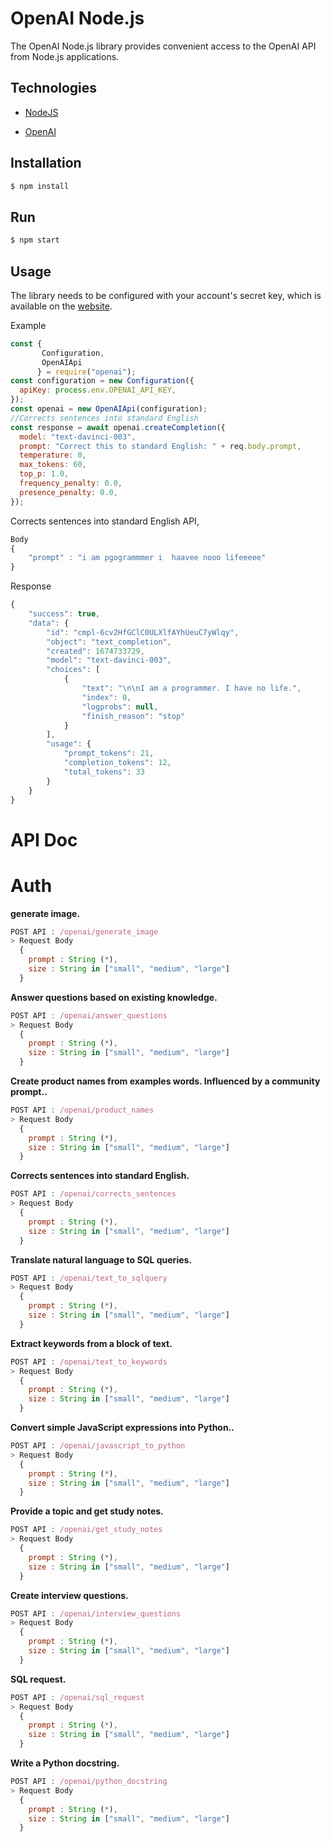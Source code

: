 # OpenAI Node.js

The OpenAI Node.js library provides convenient access to the OpenAI API from Node.js applications.

## Technologies

-  [NodeJS](https://nodejs.org/en/)

-  [OpenAI](https://beta.openai.com/examples)


## Installation

```bash
$ npm install
```
## Run

```bash
$ npm start
```

## Usage

The library needs to be configured with your account's secret key, which is available on the [website](https://beta.openai.com/account/api-keys).

Example
```javascript
const {
       Configuration,
       OpenAIApi
      } = require("openai");
const configuration = new Configuration({
  apiKey: process.env.OPENAI_API_KEY,
});
const openai = new OpenAIApi(configuration);
//Corrects sentences into standard English
const response = await openai.createCompletion({
  model: "text-davinci-003",
  prompt: "Correct this to standard English: " + req.body.prompt,
  temperature: 0,
  max_tokens: 60,
  top_p: 1.0,
  frequency_penalty: 0.0,
  presence_penalty: 0.0,
});
```

Corrects sentences into standard English API,

```javascript
Body
{
    "prompt" : "i am pgogrammmer i  haavee nooo lifeeeee"
}
```
Response
```javascript
{
    "success": true,
    "data": {
        "id": "cmpl-6cv2HfGClC0ULXlfAYhUeuC7yWlqy",
        "object": "text_completion",
        "created": 1674733729,
        "model": "text-davinci-003",
        "choices": [
            {
                "text": "\n\nI am a programmer. I have no life.",
                "index": 0,
                "logprobs": null,
                "finish_reason": "stop"
            }
        ],
        "usage": {
            "prompt_tokens": 21,
            "completion_tokens": 12,
            "total_tokens": 33
        }
    }
}
```

# API Doc
# Auth

**generate image.**
```javascript
POST API : /openai/generate_image
> Request Body
  {
    prompt : String (*),
    size : String in ["small", "medium", "large"]
  }
```

**Answer questions based on existing knowledge.**
```javascript
POST API : /openai/answer_questions
> Request Body
  {
    prompt : String (*),
    size : String in ["small", "medium", "large"]
  }
```

**Create product names from examples words. Influenced by a community prompt..**
```javascript
POST API : /openai/product_names
> Request Body
  {
    prompt : String (*),
    size : String in ["small", "medium", "large"]
  }
```

**Corrects sentences into standard English.**
```javascript
POST API : /openai/corrects_sentences
> Request Body
  {
    prompt : String (*),
    size : String in ["small", "medium", "large"]
  }
```

**Translate natural language to SQL queries.**
```javascript
POST API : /openai/text_to_sqlquery
> Request Body
  {
    prompt : String (*),
    size : String in ["small", "medium", "large"]
  }
```

**Extract keywords from a block of text.**
```javascript
POST API : /openai/text_to_keywords
> Request Body
  {
    prompt : String (*),
    size : String in ["small", "medium", "large"]
  }
```

**Convert simple JavaScript expressions into Python..**
```javascript
POST API : /openai/javascript_to_python
> Request Body
  {
    prompt : String (*),
    size : String in ["small", "medium", "large"]
  }
```

**Provide a topic and get study notes.**
```javascript
POST API : /openai/get_study_notes
> Request Body
  {
    prompt : String (*),
    size : String in ["small", "medium", "large"]
  }
```

**Create interview questions.**
```javascript
POST API : /openai/interview_questions
> Request Body
  {
    prompt : String (*),
    size : String in ["small", "medium", "large"]
  }
```

**SQL request.**
```javascript
POST API : /openai/sql_request
> Request Body
  {
    prompt : String (*),
    size : String in ["small", "medium", "large"]
  }
```

**Write a Python docstring.**
```javascript
POST API : /openai/python_docstring
> Request Body
  {
    prompt : String (*),
    size : String in ["small", "medium", "large"]
  }
```
